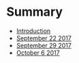 # Summary

* [Introduction](README.md)
* [September 22 2017](september-22-2017.md)
* [September 29 2017](september-30-2017.md)
* [October 6 2017](october-7-2017.md)



